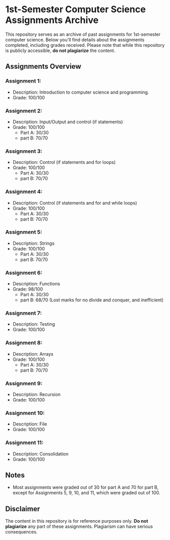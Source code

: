 # 1st-Semester Computer Science Assignments Archive

This repository serves as an archive of past assignments for 1st-semester computer science. Below you'll find details about the assignments completed, including grades received. Please note that while this repository is publicly accessible, **do not plagiarize** the content.

## Assignments Overview

### Assignment 1:
- Description: Introduction to computer science and programming.
- Grade: 100/100

### Assignment 2:
- Description: Input/Output and control (if statements)
- Grade: 100/100
    - Part A: 30/30
    - part B: 70/70

### Assignment 3:
- Description: Control (if statements and for loops)
- Grade: 100/100
    - Part A: 30/30
    - part B: 70/70

### Assignment 4:
- Description: Control (if statements and for and while loops)
- Grade: 100/100
    - Part A: 30/30
    - part B: 70/70

### Assignment 5:
- Description: Strings
- Grade: 100/100
    - Part A: 30/30
    - part B: 70/70

### Assignment 6:
- Description: Functions
- Grade: 98/100
    - Part A: 30/30
    - part B: 68/70 (Lost marks for no divide and conquer, and inefficient)

### Assignment 7:
- Description: Testing
- Grade: 100/100

### Assignment 8:
- Description: Arrays
- Grade: 100/100
    - Part A: 30/30
    - part B: 70/70

### Assignment 9:
- Description: Recursion
- Grade: 100/100

### Assignment 10:
- Description: File
- Grade: 100/100

### Assignment 11:
- Description: Consolidation
- Grade: 100/100

## Notes
- Most assignments were graded out of 30 for part A and 70 for part B, except for Assignments 5, 9, 10, and 11, which were graded out of 100.

## Disclaimer
The content in this repository is for reference purposes only. **Do not plagiarize** any part of these assignments. Plagiarism can have serious consequences.

